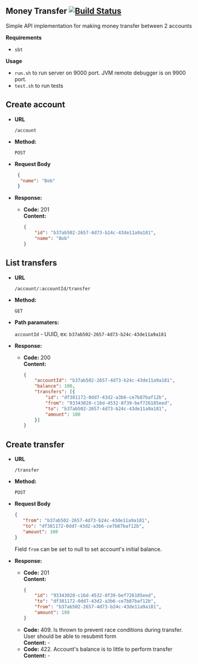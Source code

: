 **Money Transfer** [![Build Status](https://travis-ci.org/domasmar/play-money-transfer.svg?branch=master)](https://travis-ci.org/domasmar/play-money-transfer)
----

Simple API implementation for making money transfer between 2 accounts

**Requirements**

* `sbt`

**Usage**

* `run.sh` to run server on 9000 port. JVM remote debugger is on 9900 port.
* `test.sh` to run tests

**Create account**
----

* **URL**

   `/account`

 
* **Method:**
 
  `POST`
 
* **Request Body**

  ```json
   { 
    "name": "Bob"
   }
  ```
 
* **Response:**
  * **Code:** 201 <br />
    **Content:** 
    ```json
    {
        "id": "b37ab502-2657-4d73-b24c-43de11a9a181",
        "name": "Bob"
    }
    ```

**List transfers**
----

* **URL**

   `/account/:accountId/transfer`

 
* **Method:**
 
  `GET`

* **Path paramaters:**
  
  `accountId` - UUID, ex: `b37ab502-2657-4d73-b24c-43de11a9a181`
 
* **Response:**
  * **Code:** 200 <br />
    **Content:** 
    ```json
    {
        "accountId": "b37ab502-2657-4d73-b24c-43de11a9a181",
        "balance": 100,
        "transfers": [{
            "id": "df381172-0dd7-43d2-a3b6-ce7b87baf12b",
            "from": "93343028-c16d-4532-8f39-bef726185eed",
            "to": "b37ab502-2657-4d73-b24c-43de11a9a181",
            "amount": 100
        }]
    }
    ```

**Create transfer**
----

* **URL**

   `/transfer`

 
* **Method:**
 
  `POST`

* **Request Body**

  ```json
  { 
     "from": "b37ab502-2657-4d73-b24c-43de11a9a181",
     "to": "df381172-0dd7-43d2-a3b6-ce7b87baf12b",
     "amount": 100
  }
  ```
  
  Field `from` can be set to null to set account's initial balance.

* **Response:**
  * **Code:** 201 <br />
    **Content:** 
    ```json
    {
        "id": "93343028-c16d-4532-8f39-bef726185eed",
        "to": "df381172-0dd7-43d2-a3b6-ce7b87baf12b",
        "from": "b37ab502-2657-4d73-b24c-43de11a9a181",
        "amount": 100
    }
    ```
  * **Code:** 409. Is thrown to prevent race conditions during transfer. User should be able to resubmit form <br />
    **Content:** -
  * **Code:** 422. Account's balance is to little to perform transfer <br />
    **Content:** -



